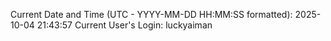 Current Date and Time (UTC - YYYY-MM-DD HH:MM:SS formatted): 2025-10-04 21:43:57
Current User's Login: luckyaiman
